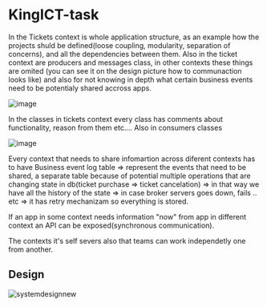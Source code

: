 # KingICT-task

In the Tickets context is whole application structure, as an example how the projects shuld be defined(loose coupling, modularity, separation of concerns), and all the dependencies between them. Also in the ticket context are producers and messages class, in other contexts these things are omited (you can see it on the design picture how to communaction looks like) and also for not knowing in depth what certain business events need to be potentialy shared accross apps.

![image](https://github.com/BorisBesker/KingICT-task/assets/26566198/ab34fd70-6189-4613-89be-33716d68a29b)

In the classes in tickets context every class has comments about functionality, reason from them etc.... Also in consumers classes

![image](https://github.com/BorisBesker/KingICT-task/assets/26566198/f6f641c0-7cb6-4e18-b91d-fe56b5325897)

Every context that needs to share infomartion across diferent contexts has to have Business event log table => represent the events that need to be shared, a separate table because of potential multiple operations that are changing state in db(ticket purchase => ticket cancelation) => in that way we have all the history of the state => in case broker servers goes down, fails .. etc => it has retry mechanizam so everything is stored.

If an app in some context needs information "now" from app in different context an API can be exposed(synchronous communication).

The contexts it's self severs also that teams can work independetly one from another.

## Design

![systemdesignnew](https://github.com/BorisBesker/KingICT-task/assets/26566198/99008710-5b9b-4c75-9d21-d1353764bb8d)


